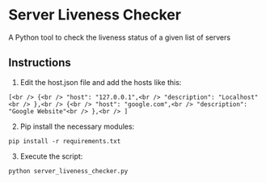 # Server Liveness Checker

A Python tool to check the liveness status of a given list of servers

## Instructions

1. Edit the host.json file and add the hosts like this:

``
[<br />
	{<br />
		"host": "127.0.0.1",<br />
		"description": "Localhost"<br />
    	},<br />
	{<br />
		"host": "google.com",<br />
		"description": "Google Website"<br />
	},<br />
]
``

2. Pip install the necessary modules:

``
pip install -r requirements.txt
``

3. Execute the script:

``
python server_liveness_checker.py
``
